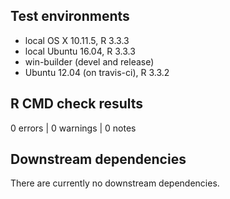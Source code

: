 
## Test environments
* local OS X 10.11.5, R 3.3.3
* local Ubuntu 16.04, R 3.3.3
* win-builder (devel and release)
* Ubuntu 12.04 (on travis-ci), R 3.3.2


## R CMD check results
0 errors | 0 warnings | 0 notes


## Downstream dependencies
There are currently no downstream dependencies.